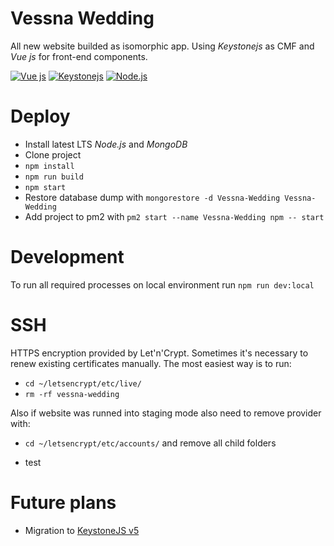 # Vessna Wedding

All new website builded as isomorphic app. Using _Keystonejs_ as CMF and _Vue js_ for front-end components.

[![Vue js](https://image.ibb.co/jYMzWw/vuejs.png)](https://vuejs.org/v2/guide/) [![Keystonejs](https://image.ibb.co/cZN6Bw/keystonejs.png)](http://keystonejs.com/docs/) [![Node.js](https://image.ibb.co/g4FhjG/nodejs.png)](https://nodejs.org/en/docs/)

# Deploy

  - Install latest LTS _Node.js_ and _MongoDB_
  - Clone project
  - `npm install`
  - `npm run build`
  - `npm start`
  - Restore database dump with `mongorestore -d Vessna-Wedding Vessna-Wedding`
  - Add project to pm2 with `pm2 start --name Vessna-Wedding npm -- start`

# Development

To run all required processes on local environment run `npm run dev:local`

# SSH

HTTPS encryption provided by Let'n'Crypt. Sometimes it's necessary to renew existing certificates manually. The most easiest way is to run:

* `cd ~/letsencrypt/etc/live/`
* `rm -rf vessna-wedding`

Also if website was runned into staging mode also need to remove provider with:

* `cd ~/letsencrypt/etc/accounts/` and remove all child folders

* test

# Future plans

* Migration to [KeystoneJS v5](https://www.keystonejs.com/)
